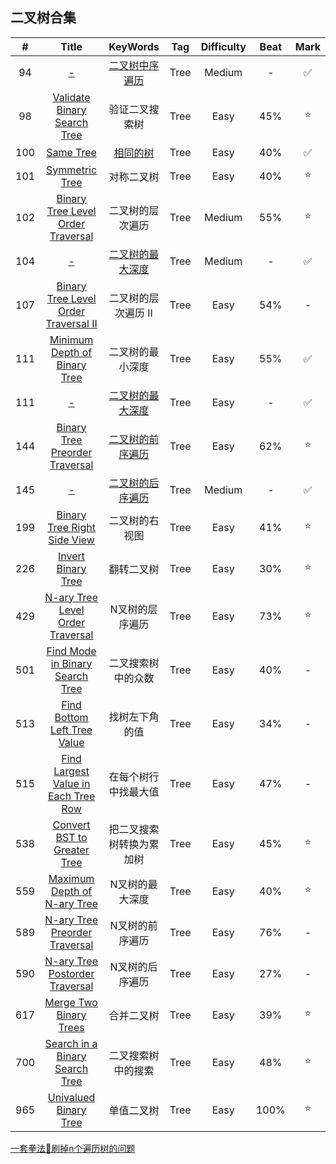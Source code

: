 ## 二叉树合集

\#|Title|KeyWords|Tag|Difficulty|Beat|Mark|
:-:|:-:|:-:|:-:|:-:|:-:|:-:
94|[-](-)|[二叉树中序遍历](https://leetcode-cn.com/problems/binary-tree-inorder-traversal/)|Tree|Medium|-|✅
98|[Validate Binary Search Tree](https://leetcode.com/problems/validate-binary-search-tree/)|验证二叉搜索树|Tree|Easy|45%|⭐️
100|[Same Tree](https://leetcode.com/problems/same-tree/)|[相同的树](https://leetcode-cn.com/problems/same-tree/)|Tree|Easy|40%|✅
101|[Symmetric Tree](https://leetcode.com/problems/symmetric-tree/)|对称二叉树|Tree|Easy|40%|⭐️
102|[Binary Tree Level Order Traversal](https://leetcode.com/problems/binary-tree-level-order-traversal/)|二叉树的层次遍历|Tree|Medium|55%|⭐️
104|[-](https://leetcode-cn.com/problems/maximum-depth-of-binary-tree/)|[二叉树的最大深度](https://leetcode-cn.com/problems/maximum-depth-of-binary-tree/)|Tree|Medium|-|✅
107|[Binary Tree Level Order Traversal II](https://leetcode.com/problems/binary-tree-level-order-traversal-ii/)|二叉树的层次遍历 II|Tree|Easy|54%|-
111|[Minimum Depth of Binary Tree](https://leetcode.com/problems/minimum-depth-of-binary-tree/)|二叉树的最小深度|Tree|Easy|55%|✅
111|[-]()|[二叉树的最大深度](https://leetcode-cn.com/problems/maximum-depth-of-binary-tree/)|Tree|Easy|-|✅
144|[Binary Tree Preorder Traversal](https://leetcode.com/problems/binary-tree-preorder-traversal/)|[二叉树的前序遍历](https://leetcode-cn.com/problems/binary-tree-preorder-traversal/)|Tree|Easy|62%|⭐️
145|[-]()|[二叉树的后序遍历](https://leetcode-cn.com/problems/binary-tree-postorder-traversal/)|Tree|Medium|-|✅
199|[Binary Tree Right Side View](https://leetcode.com/problems/binary-tree-right-side-view/)|二叉树的右视图|Tree|Easy|41%|⭐️
226|[Invert Binary Tree](https://leetcode.com/problems/invert-binary-tree/)|翻转二叉树|Tree|Easy|30%|⭐️
429|[N-ary Tree Level Order Traversal](https://leetcode.com/problems/n-ary-tree-level-order-traversal/)|N叉树的层序遍历|Tree|Easy|73%|⭐️
501|[Find Mode in Binary Search Tree](https://leetcode.com/problems/find-mode-in-binary-search-tree/)|二叉搜索树中的众数|Tree|Easy|40%|-
513|[Find Bottom Left Tree Value](https://leetcode.com/problems/find-bottom-left-tree-value/)|找树左下角的值|Tree|Easy|34%|-
515|[Find Largest Value in Each Tree Row](https://leetcode.com/problems/find-largest-value-in-each-tree-row/)|在每个树行中找最大值|Tree|Easy|47%|-
538|[Convert BST to Greater Tree](https://leetcode.com/problems/convert-bst-to-greater-tree/)|把二叉搜索树转换为累加树|Tree|Easy|45%|⭐️
559|[Maximum Depth of N-ary Tree](https://leetcode.com/problems/maximum-depth-of-n-ary-tree/)|N叉树的最大深度|Tree|Easy|40%|⭐️
589|[N-ary Tree Preorder Traversal](https://leetcode.com/problems/n-ary-tree-preorder-traversal/)|N叉树的前序遍历|Tree|Easy|76%|-
590|[N-ary Tree Postorder Traversal](https://leetcode.com/problems/n-ary-tree-postorder-traversal/)|N叉树的后序遍历|Tree|Easy|27%|-
617|[Merge Two Binary Trees](https://leetcode.com/problems/merge-two-binary-trees/)|合并二叉树|Tree|Easy|39%|⭐️
700|[Search in a Binary Search Tree](https://leetcode.com/problems/search-in-a-binary-search-tree/)|二叉搜索树中的搜索|Tree|Easy|48%|⭐️
965|[Univalued Binary Tree](https://leetcode.com/problems/univalued-binary-tree/)|单值二叉树|Tree|Easy|100%|⭐️




[一套拳法👊刷掉n个遍历树的问题](https://leetcode-cn.com/problems/n-ary-tree-preorder-traversal/solution/yi-tao-quan-fa-shua-diao-nge-bian-li-shu-de-wen--3/)